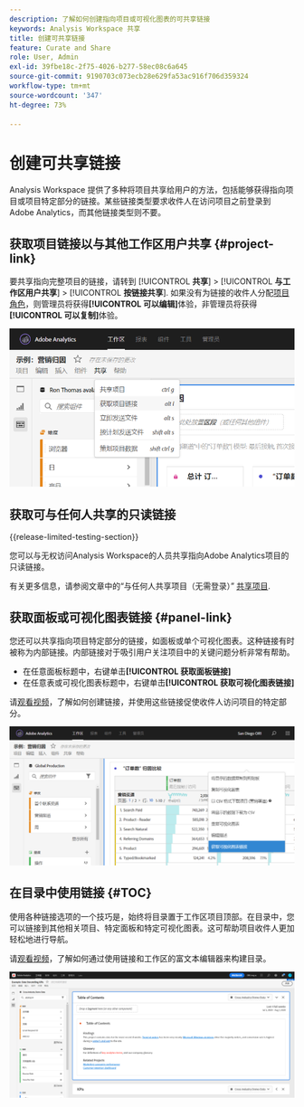 ```yaml
---
description: 了解如何创建指向项目或可视化图表的可共享链接
keywords: Analysis Workspace 共享
title: 创建可共享链接
feature: Curate and Share
role: User, Admin
exl-id: 39fbe18c-2f75-4026-b277-58ec08c6a645
source-git-commit: 9190703c073ecb28e629fa53ac916f706d359324
workflow-type: tm+mt
source-wordcount: '347'
ht-degree: 73%

---
```


# 创建可共享链接

Analysis Workspace 提供了多种将项目共享给用户的方法，包括能够获得指向项目或项目特定部分的链接。某些链接类型要求收件人在访问项目之前登录到Adobe Analytics，而其他链接类型则不要。

## 获取项目链接以与其他工作区用户共享 {#project-link}

要共享指向完整项目的链接，请转到 [!UICONTROL **共享**] > [!UICONTROL **与工作区用户共享**] > [!UICONTROL **按链接共享**]. 如果没有为链接的收件人分配[项目角色](https://experienceleague.adobe.com/docs/analytics/analyze/analysis-workspace/curate-share/share-projects.html?lang=zh-Hans)，则管理员将获得&#x200B;**[!UICONTROL 可以编辑]**&#x200B;体验，非管理员将获得&#x200B;**[!UICONTROL 可以复制]**&#x200B;体验。

![](assets/get-project-link.png)

## 获取可与任何人共享的只读链接

{{release-limited-testing-section}}

您可以与无权访问Analysis Workspace的人员共享指向Adobe Analytics项目的只读链接。

有关更多信息，请参阅文章中的“与任何人共享项目（无需登录）” [共享项目](/help/analyze/analysis-workspace/curate-share/share-projects.md).

## 获取面板或可视化图表链接 {#panel-link}

您还可以共享指向项目特定部分的链接，如面板或单个可视化图表。这种链接有时被称为内部链接。内部链接对于吸引用户关注项目中的关键问题分析非常有帮助。

* 在任意面板标题中，右键单击&#x200B;**[!UICONTROL 获取面板链接]**
* 在任意表或可视化图表标题中，右键单击&#x200B;**[!UICONTROL 获取可视化图表链接]**

请[观看视频](https://experienceleague.adobe.com/docs/analytics-learn/tutorials/analysis-workspace/visualizations/intra-linking-in-analysis-workspace.html?lang=zh-Hans)，了解如何创建链接，并使用这些链接促使收件人访问项目的特定部分。

![](assets/get-viz-link.png)

## 在目录中使用链接 {#TOC}

使用各种链接选项的一个技巧是，始终将目录置于工作区项目顶部。在目录中，您可以链接到其他相关项目、特定面板和特定可视化图表。这可帮助项目收件人更加轻松地进行导航。

请[观看视频](https://experienceleague.adobe.com/docs/analytics-learn/tutorials/analysis-workspace/navigating-workspace-projects/create-a-toc-in-analysis-workspace.html?lang=zh-Hans)，了解如何通过使用链接和工作区的富文本编辑器来构建目录。

![](assets/toc.png)
